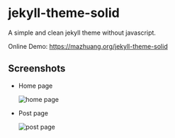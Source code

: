 jekyll-theme-solid
=================

A simple and clean jekyll theme without javascript.

Online Demo: <https://mazhuang.org/jekyll-theme-solid>

## Screenshots

* Home page

  ![home page](imagescreenshots/home.png)

* Post page

  ![post page](imagescreenshots/posts.png)
